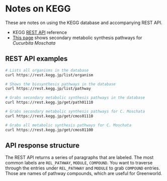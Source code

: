 # Notes on KEGG
These are notes on using the KEGG database and accompanying REST API.

- KEGG [REST API](https://www.kegg.jp/kegg/rest/keggapi.html) reference
- [This page](https://www.kegg.jp/pathway/cmos01110) shows secondary metabolic synthesis pathways for *Cucurbita Moschata*

## REST API examples
```bash
# Lists all organisms in the database
curl https://rest.kegg.jp/list/organism

# Shows the biosynthesis pathways in the database
curl https://rest.kegg.jp/list/pathway

# Grabs secondary metabolic synthesis pathways in the database
curl https://rest.kegg.jp/get/path01110

# Grabs secondary metabolic synthesis pathways for C. Moschata
curl https://rest.kegg.jp/get/cmos01110

# Grabs all metabolic synthesis pathways for C. Moschata
curl https://rest.kegg.jp/get/cmos01100
```

## API response structure
The REST API returns a series of paragraphs that are labeled.
The most common labels are `REL_PATHWAY`, `MODULE`, `COMPOUND`.
You want to traverse through the entries under `REL_PATHWAY` and `MODULE` to grab `COMPOUND` entries.
Those are names of pathway compounds, which are useful for Greenworld.